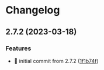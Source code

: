 # Changelog

## 2.7.2 (2023-03-18)


### Features

* 🎉 initial commit from 2.7.2 ([1f1b74f](https://github.com/MCDReforged/MCDReforged-Docker/commit/1f1b74ff6c4b4ec11ff7de6949646e9378478823))
